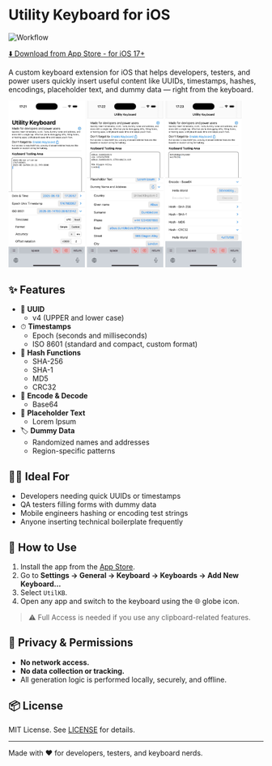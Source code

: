 # Utility Keyboard for iOS

![Workflow](https://github.com/gentlespoon/utilkb/actions/workflows/build.yml/badge.svg)

[⬇️ Download from App Store - for iOS 17+](https://apps.apple.com/us/app/utilkb/id6745785313)

A custom keyboard extension for iOS that helps developers, testers, and power users quickly insert useful content like UUIDs, timestamps, hashes, encodings, placeholder text, and dummy data — right from the keyboard.

<p float="left">
<img src="imgs/20250513172210.jpg" width="30%" />
<img src="imgs/20250513172220.jpg" width="30%" />
<img src="imgs/20250513172230.jpg" width="30%" />
</p>

## ✨ Features

- 🔑 **UUID**
  - v4 (UPPER and lower case)
- ⏱ **Timestamps**
  - Epoch (seconds and milliseconds)
  - ISO 8601 (standard and compact, custom format)
- 🔐 **Hash Functions**
  - SHA-256
  - SHA-1
  - MD5
  - CRC32
- 🧬 **Encode & Decode**
  - Base64
- 📄 **Placeholder Text**
  - Lorem Ipsum
- 🏷 **Dummy Data**
  - Randomized names and addresses
  - Region-specific patterns

## 🧑‍💻 Ideal For

- Developers needing quick UUIDs or timestamps
- QA testers filling forms with dummy data
- Mobile engineers hashing or encoding test strings
- Anyone inserting technical boilerplate frequently

## 📱 How to Use

1. Install the app from the [App Store](https://apps.apple.com/us/app/utilkb/id6745785313).
2. Go to **Settings → General → Keyboard → Keyboards → Add New Keyboard...**
3. Select `UtilKB`.
4. Open any app and switch to the keyboard using the 🌐 globe icon.

> ⚠️ Full Access is needed if you use any clipboard-related features.

## 🔐 Privacy & Permissions

- **No network access.**
- **No data collection or tracking.**
- All generation logic is performed locally, securely, and offline.

## 📦 License

MIT License. See [LICENSE](./LICENSE) for details.

---

Made with ❤️ for developers, testers, and keyboard nerds.
